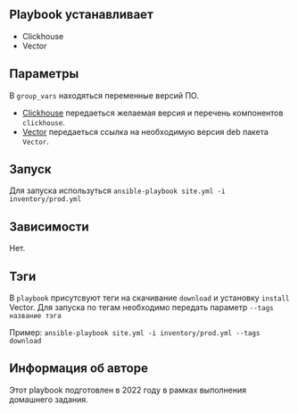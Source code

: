 ## Playbook устанавливает
 - Clickhouse 
 - Vector
 
 ## Параметры
 В `group_vars` находяться переменные версий ПО. 
 
 - [Clickhouse](playbook/group_vars/clickhouse/vars.yml) передаеться желаемая версия и перечень компонентов `clickhouse`.
 - [Vector](playbook/group_vars/vector/vars.yml) передаеться ссылка на необходимую версия deb пакета `Vector`.
 
 ## Запуск
 Для запуска используться `ansible-playbook site.yml -i inventory/prod.yml`
 
 ## Зависимости 
 Нет.
 
 ## Тэги
 В `playbook` присутсвуют теги на скачивание `download` и установку `install` Vector. Для запуска по тегам необходимо передать параметр `--tags название тэга`
 
Пример: `ansible-playbook site.yml -i inventory/prod.yml --tags download`
 
 ## Информация об авторе
 Этот playbook подготовлен в 2022 году в рамках выполнения домашнего задания. 
